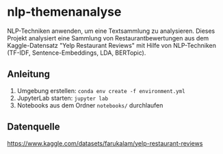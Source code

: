 # nlp-themenanalyse
NLP-Techniken anwenden, um eine Textsammlung zu analysieren.
Dieses Projekt analysiert eine Sammlung von Restaurantbewertungen aus dem Kaggle-Datensatz "Yelp Restaurant Reviews" mit Hilfe von NLP-Techniken (TF-IDF, Sentence-Embeddings, LDA, BERTopic).

## Anleitung
1. Umgebung erstellen:
   `conda env create -f environment.yml`
2. JupyterLab starten:
   `jupyter lab`
3. Notebooks aus dem Ordner `notebooks/` durchlaufen

## Datenquelle
https://www.kaggle.com/datasets/farukalam/yelp-restaurant-reviews
